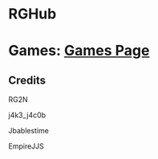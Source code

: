 # RGHub 

# Games: [Games Page](help/games.md)

## Credits
RG2N

j4k3_j4c0b

Jbablestime

EmpireJJS

